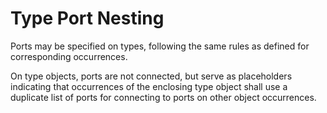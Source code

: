 Type Port Nesting
=================

Ports may be specified on types, following the same rules as defined for corresponding occurrences.

On type objects, ports are not connected, but serve as placeholders indicating that occurrences of the enclosing type object shall use a duplicate list of ports for connecting to ports on other object occurrences.
